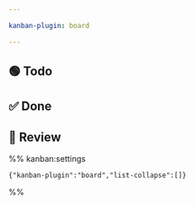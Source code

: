 ```yaml
---

kanban-plugin: board

---
```


## 🟢 Todo



## ✅ Done



## 🔄 Review





%% kanban:settings
```
{"kanban-plugin":"board","list-collapse":[]}
```
%%